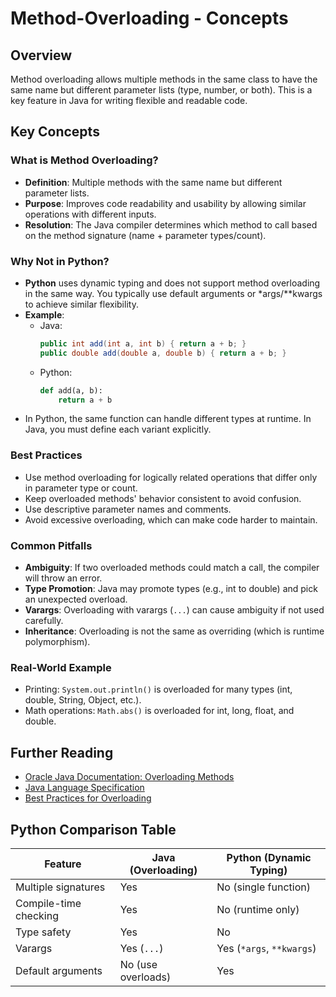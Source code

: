 # Method-Overloading - Concepts

## Overview
Method overloading allows multiple methods in the same class to have the same name but different parameter lists (type, number, or both). This is a key feature in Java for writing flexible and readable code.

## Key Concepts

### What is Method Overloading?
- **Definition**: Multiple methods with the same name but different parameter lists.
- **Purpose**: Improves code readability and usability by allowing similar operations with different inputs.
- **Resolution**: The Java compiler determines which method to call based on the method signature (name + parameter types/count).

### Why Not in Python?
- **Python** uses dynamic typing and does not support method overloading in the same way. You typically use default arguments or *args/**kwargs to achieve similar flexibility.
- **Example**:
  - Java:
    ```java
    public int add(int a, int b) { return a + b; }
    public double add(double a, double b) { return a + b; }
    ```
  - Python:
    ```python
    def add(a, b):
        return a + b
    ```
- In Python, the same function can handle different types at runtime. In Java, you must define each variant explicitly.

### Best Practices
- Use method overloading for logically related operations that differ only in parameter type or count.
- Keep overloaded methods' behavior consistent to avoid confusion.
- Use descriptive parameter names and comments.
- Avoid excessive overloading, which can make code harder to maintain.

### Common Pitfalls
- **Ambiguity**: If two overloaded methods could match a call, the compiler will throw an error.
- **Type Promotion**: Java may promote types (e.g., int to double) and pick an unexpected overload.
- **Varargs**: Overloading with varargs (`...`) can cause ambiguity if not used carefully.
- **Inheritance**: Overloading is not the same as overriding (which is runtime polymorphism).

### Real-World Example
- Printing: `System.out.println()` is overloaded for many types (int, double, String, Object, etc.).
- Math operations: `Math.abs()` is overloaded for int, long, float, and double.

## Further Reading
- [Oracle Java Documentation: Overloading Methods](https://docs.oracle.com/javase/tutorial/java/javaOO/methods.html)
- [Java Language Specification](https://docs.oracle.com/javase/specs/)
- [Best Practices for Overloading](https://www.baeldung.com/java-method-overloading-best-practices)

## Python Comparison Table
| Feature                | Java (Overloading)         | Python (Dynamic Typing)         |
|------------------------|----------------------------|---------------------------------|
| Multiple signatures    | Yes                        | No (single function)            |
| Compile-time checking  | Yes                        | No (runtime only)               |
| Type safety            | Yes                        | No                              |
| Varargs                | Yes (`...`)                | Yes (`*args`, `**kwargs`)       |
| Default arguments      | No (use overloads)         | Yes                             |
